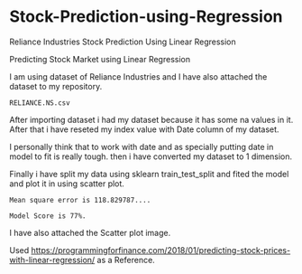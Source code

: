 # Stock-Prediction-using-Regression
Reliance Industries Stock Prediction Using Linear Regression

Predicting Stock Market using Linear Regression

I am using dataset of Reliance Industries and I have also attached the dataset to my repository.

    RELIANCE.NS.csv
    
After importing dataset i had my dataset because it has some na values in it. After that i have reseted my index value with Date column of my dataset.

I personally think that to work with date and as specially putting date in model to fit is really tough. then i have converted my dataset to 1 dimension. 

Finally i have split my data using sklearn train_test_split and fited the model and plot it in using scatter plot.

    Mean square error is 118.829787....

    Model Score is 77%.

I have also attached the Scatter plot image.

Used https://programmingforfinance.com/2018/01/predicting-stock-prices-with-linear-regression/ as a Reference.
